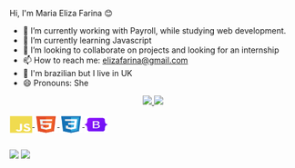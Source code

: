 Hi, I'm Maria Eliza Farina 😊

- 🔭 I’m currently working with Payroll, while studying web development.
- 🌱 I’m currently learning Javascript
- 👯 I’m looking to collaborate on projects and looking for an internship 
- 📫 How to reach me: elizafarina@gmail.com
- 📍 I'm brazilian but I live in UK
- 😄 Pronouns: She

<div align="center">
  <a href="https://github.com/MariaElizaFarina">
  <img height="180em" src="https://github-readme-stats.vercel.app/api?username=MariaElizaFarina&show_icons=true&theme=dracula&include_all_commits=true&count_private=true"/>
  <img height="180em" src="https://github-readme-stats.vercel.app/api/top-langs/?username=MariaElizaFarina&layout=compact&langs_count=7&theme=dracula"/>
</div>
  
  <div style="display: inline_block"><br>
  <img align="center" alt="MariaEliza-Js" height="30" width="40" src="https://raw.githubusercontent.com/devicons/devicon/master/icons/javascript/javascript-plain.svg">
  <img align="center" alt="MariaEliza-HTML" height="30" width="40" src="https://raw.githubusercontent.com/devicons/devicon/master/icons/html5/html5-original.svg">
  <img align="center" alt="MariaEliza-CSS" height="30" width="40" src="https://raw.githubusercontent.com/devicons/devicon/master/icons/css3/css3-original.svg">
  <img align="center" alt="MariaEliza-Bootstrap" height="30" width="40" src="https://raw.githubusercontent.com/devicons/devicon/master/icons/bootstrap/bootstrap-original.svg">
</div>
  
  ##
  
  <div> 
  <a href = "mailto:elizafarina@gmail.com"><img src="https://img.shields.io/badge/-Gmail-%23333?style=for-the-badge&logo=gmail&logoColor=white" target="_blank"></a>
  <a href="https://www.linkedin.com/in/maria-eliza-farina-4759a116a/" target="_blank"><img src="https://img.shields.io/badge/-LinkedIn-%230077B5?style=for-the-badge&logo=linkedin&logoColor=white" target="_blank"></a> 
  </div>
